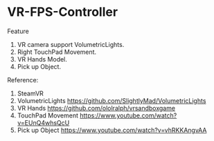 # VR-FPS-Controller

Feature
1. VR camera support VolumetricLights.
2. Right TouchPad Movement.
3. VR Hands Model.
4. Pick up Object.

Reference: 
1. SteamVR
2. VolumetricLights https://github.com/SlightlyMad/VolumetricLights
3. VR Hands https://github.com/ololralph/vrsandboxgame
4. TouchPad Movement https://www.youtube.com/watch?v=EUnQ4whsQcU
5. Pick up Object https://www.youtube.com/watch?v=vhRKKAngvAA
